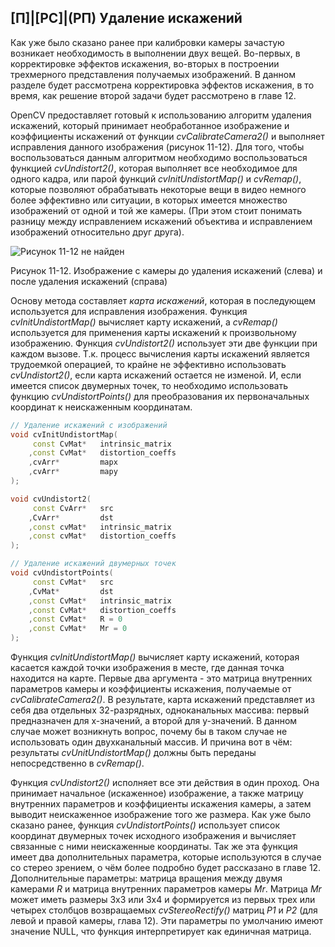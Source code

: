## [П]|[РС]|(РП) Удаление искажений

Как уже было сказано ранее при калибровки камеры зачастую возникает необходимость в выполнении двух вещей. Во-первых, в корректировке эффектов искажения, во-вторых в построении трехмерного представления получаемых изображений. В данном разделе будет рассмотрена корректировка эффектов искажения, в то время, как решение второй задачи будет рассмотрено в главе 12.

OpenCV предоставляет готовый к использованию алгоритм удаления искажений, который принимает необработанное изображение и коэффициенты искажений от функции *cvCalibrateCamera2()* и выполняет исправления данного изображения (рисунок 11-12). Для того, чтобы воспользоваться данным алгоритмом необходимо воспользоваться функцией *cvUndistort2()*, которая выполняет все необходимое для одного кадра, или парой функций *cvInitUndistortMap()* и *cvRemap()*, которые позволяют обрабатывать некоторые вещи в видео немного более эффективно или ситуации, в которых имеется множество изображений от одной и той же камеры. (При этом стоит понимать разницу между исправлением искажений объектива и исправлением изображений относительно друг друга).

![Рисунок 11-12 не найден](Images/Pic_11_12.jpg)

Рисунок 11-12. Изображение с камеры до удаления искажений (слева) и после удаления искажений (справа)

Основу метода составляет *карта искажений*, которая в последующем используется для исправления изображения. Функция *cvInitUndistortMap()* вычисляет карту искажений, а *cvRemap()* используется для применения карты искажений к произвольному изображению. Функция *cvUndistort2()* использует эти две функции при каждом вызове. Т.к. процесс вычисления карты искажений является трудоемкой операцией, то крайне не эффективно использовать *cvUndistort2()*, если карта искажений остается не изменой. И, если имеется список двумерных точек, то необходимо использовать функцию *cvUndistortPoints()* для преобразования их первоначальных координат к неискаженным координатам.

```cpp
// Удаление искажений с изображений
void cvInitUndistortMap(
     const CvMat*   intrinsic_matrix
    ,const CvMat*   distortion_coeffs
    ,cvArr*         mapx
    ,cvArr*         mapy
);

void cvUndistort2(
     const CvArr*   src
    ,CvArr*         dst
    ,const cvMat*   intrinsic_matrix
    ,const cvMat*   distortion_coeffs
);

// Удаление искажений двумерных точек
void cvUndistortPoints(
     const CvMat*   src
    ,CvMat*         dst
    ,const CvMat*   intrinsic_matrix
    ,const CvMat*   distortion_coeffs
    ,const CvMat*   R = 0
    ,const CvMat*   Mr = 0
);
```

Функция *cvInitUndistortMap()* вычисляет карту искажений, которая касается каждой точки изображения в месте, где данная точка находится на карте. Первые два аргумента - это матрица внутренних параметров камеры и коэффициенты искажения, получаемые от *cvCalibrateCamera2()*. В результате, карта искажений представляет из себя два отдельных 32-разрядных, одноканальных массива: первый предназначен для x-значений, а второй для y-значений. В данном случае может возникнуть вопрос, почему бы в таком случае не использовать один двухканальный массив. И причина вот в чём: результаты *cvUnitUndistortMap()* должны быть переданы непосредственно в *cvRemap()*.

Функция *cvUndistort2()* исполняет все эти действия в один проход. Она принимает начальное (искаженное) изображение, а также матрицу внутренних параметров и коэффициенты искажения камеры, а затем выводит неискаженное изображение того же размера. Как уже было сказано ранее, функция *cvUndistortPoints()* использует список координат двумерных точек исходного изображения и вычисляет связанные с ними неискаженные координаты. Так же эта функция имеет два дополнительных параметра, которые используются в случае со стерео зрением, о чём более подробно будет рассказано в главе 12. Дополнительные параметры: матрица вращения между двумя камерами *R* и матрица внутренних параметров камеры *Mr*. Матрица *Mr* может иметь размеры 3x3 или 3x4 и формируется из первых трех или четырех столбцов возвращаемых *cvStereoRectify()* матриц *P1* и *P2* (для левой и правой камеры, глава 12). Эти параметры по умолчанию имеют значение NULL, что функция интерпретирует как единичная матрица.

